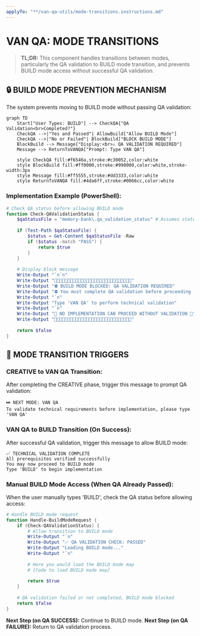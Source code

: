 ```yaml
---
applyTo: "**/van-qa-utils/mode-transitions.instructions.md"
---
```


# VAN QA: MODE TRANSITIONS

> **TL;DR:** This component handles transitions between modes, particularly the QA validation to BUILD mode transition, and prevents BUILD mode access without successful QA validation.

## 🔒 BUILD MODE PREVENTION MECHANISM

The system prevents moving to BUILD mode without passing QA validation:

```mermaid
graph TD
    Start["User Types: BUILD"] --> CheckQA{"QA Validation<br>Completed?"}
    CheckQA -->|"Yes and Passed"| AllowBuild["Allow BUILD Mode"]
    CheckQA -->|"No or Failed"| BlockBuild["BLOCK BUILD MODE"]
    BlockBuild --> Message["Display:<br>⚠️ QA VALIDATION REQUIRED"]
    Message --> ReturnToVANQA["Prompt: Type VAN QA"]
    
    style CheckQA fill:#f6546a,stroke:#c30052,color:white
    style BlockBuild fill:#ff0000,stroke:#990000,color:white,stroke-width:3px
    style Message fill:#ff5555,stroke:#dd3333,color:white
    style ReturnToVANQA fill:#4da6ff,stroke:#0066cc,color:white
```

### Implementation Example (PowerShell):
```powershell
# Check QA status before allowing BUILD mode
function Check-QAValidationStatus {
    $qaStatusFile = "memory-bank\.qa_validation_status" # Assumes status is written by reports.md
    
    if (Test-Path $qaStatusFile) {
        $status = Get-Content $qaStatusFile -Raw
        if ($status -match "PASS") {
            return $true
        }
    }
    
    # Display block message
    Write-Output "`n`n"
    Write-Output "🚫🚫🚫🚫🚫🚫🚫🚫🚫🚫🚫🚫🚫🚫🚫🚫🚫🚫🚫🚫🚫🚫🚫🚫🚫🚫🚫🚫🚫"
    Write-Output "⛔️ BUILD MODE BLOCKED: QA VALIDATION REQUIRED"
    Write-Output "⛔️ You must complete QA validation before proceeding to BUILD mode"
    Write-Output "`n"
    Write-Output "Type 'VAN QA' to perform technical validation"
    Write-Output "`n"
    Write-Output "🚫 NO IMPLEMENTATION CAN PROCEED WITHOUT VALIDATION 🚫"
    Write-Output "🚫🚫🚫🚫🚫🚫🚫🚫🚫🚫🚫🚫🚫🚫🚫🚫🚫🚫🚫🚫🚫🚫🚫🚫🚫🚫🚫🚫🚫"
    
    return $false
}
```

## 🚨 MODE TRANSITION TRIGGERS

### CREATIVE to VAN QA Transition:
After completing the CREATIVE phase, trigger this message to prompt QA validation:

```
⏭️ NEXT MODE: VAN QA
To validate technical requirements before implementation, please type 'VAN QA'
```

### VAN QA to BUILD Transition (On Success):
After successful QA validation, trigger this message to allow BUILD mode:

```
✅ TECHNICAL VALIDATION COMPLETE
All prerequisites verified successfully
You may now proceed to BUILD mode
Type 'BUILD' to begin implementation
```

### Manual BUILD Mode Access (When QA Already Passed):
When the user manually types 'BUILD', check the QA status before allowing access:

```powershell
# Handle BUILD mode request
function Handle-BuildModeRequest {
    if (Check-QAValidationStatus) {
        # Allow transition to BUILD mode
        Write-Output "`n"
        Write-Output "✅ QA VALIDATION CHECK: PASSED"
        Write-Output "Loading BUILD mode..."
        Write-Output "`n"
        
        # Here you would load the BUILD mode map
        # [Code to load BUILD mode map]
        
        return $true
    }
    
    # QA validation failed or not completed, BUILD mode blocked
    return $false
}
```

**Next Step (on QA SUCCESS):** Continue to BUILD mode.
**Next Step (on QA FAILURE):** Return to QA validation process. 
